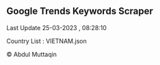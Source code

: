 

## Google Trends Keywords Scraper 
 
Last Update 25-03-2023 , 08:28:10

Country List :
VIETNAM.json



© Abdul Muttaqin 
